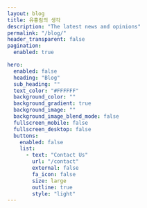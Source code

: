 ```yaml
---
layout: blog
title: 유홍림의 생각
description: "The latest news and opinions"
permalink: "/blog/"
header_transparent: false
pagination:
  enabled: true

hero:
  enabled: false
  heading: "Blog"
  sub_heading: ""
  text_color: "#FFFFFF"
  background_color: ""
  background_gradient: true
  background_image: ""
  background_image_blend_mode: false
  fullscreen_mobile: false
  fullscreen_desktop: false
  buttons:
    enabled: false
    list:
      - text: "Contact Us"
        url: "/contact"
        external: false
        fa_icon: false
        size: large
        outline: true
        style: "light"
---
```

